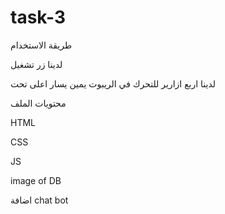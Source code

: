 # task-3
طريقة الاستخدام

لدينا زر تشغيل

لدينا اربع ازارير للتحرك في الريبوت يمين يسار اعلى تحت

محتويات الملف

HTML

CSS

JS

image of DB

اضافة 
chat bot
